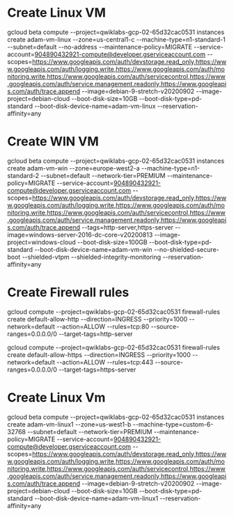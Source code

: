 # Create Linux VM
gcloud beta compute --project=qwiklabs-gcp-02-65d32cac0531 instances create adam-vm-linux --zone=us-central1-c --machine-type=n1-standard-1 --subnet=default --no-address --maintenance-policy=MIGRATE --service-account=904890432921-compute@developer.gserviceaccount.com --scopes=https://www.googleapis.com/auth/devstorage.read_only,https://www.googleapis.com/auth/logging.write,https://www.googleapis.com/auth/monitoring.write,https://www.googleapis.com/auth/servicecontrol,https://www.googleapis.com/auth/service.management.readonly,https://www.googleapis.com/auth/trace.append --image=debian-9-stretch-v20200902 --image-project=debian-cloud --boot-disk-size=10GB --boot-disk-type=pd-standard --boot-disk-device-name=adam-vm-linux --reservation-affinity=any


# Create WIN VM 
gcloud beta compute --project=qwiklabs-gcp-02-65d32cac0531 instances create adam-vm-win --zone=europe-west2-a --machine-type=n1-standard-2 --subnet=default --network-tier=PREMIUM --maintenance-policy=MIGRATE --service-account=904890432921-compute@developer.gserviceaccount.com --scopes=https://www.googleapis.com/auth/devstorage.read_only,https://www.googleapis.com/auth/logging.write,https://www.googleapis.com/auth/monitoring.write,https://www.googleapis.com/auth/servicecontrol,https://www.googleapis.com/auth/service.management.readonly,https://www.googleapis.com/auth/trace.append --tags=http-server,https-server --image=windows-server-2016-dc-core-v20200813 --image-project=windows-cloud --boot-disk-size=100GB --boot-disk-type=pd-standard --boot-disk-device-name=adam-vm-win --no-shielded-secure-boot --shielded-vtpm --shielded-integrity-monitoring --reservation-affinity=any


# Create Firewall rules 
gcloud compute --project=qwiklabs-gcp-02-65d32cac0531 firewall-rules create default-allow-http --direction=INGRESS --priority=1000 --network=default --action=ALLOW --rules=tcp:80 --source-ranges=0.0.0.0/0 --target-tags=http-server

gcloud compute --project=qwiklabs-gcp-02-65d32cac0531 firewall-rules create default-allow-https --direction=INGRESS --priority=1000 --network=default --action=ALLOW --rules=tcp:443 --source-ranges=0.0.0.0/0 --target-tags=https-server


# Create Linux Vm
gcloud beta compute --project=qwiklabs-gcp-02-65d32cac0531 instances create adam-vm-linux1 --zone=us-west1-b --machine-type=custom-6-32768 --subnet=default --network-tier=PREMIUM --maintenance-policy=MIGRATE --service-account=904890432921-compute@developer.gserviceaccount.com --scopes=https://www.googleapis.com/auth/devstorage.read_only,https://www.googleapis.com/auth/logging.write,https://www.googleapis.com/auth/monitoring.write,https://www.googleapis.com/auth/servicecontrol,https://www.googleapis.com/auth/service.management.readonly,https://www.googleapis.com/auth/trace.append --image=debian-9-stretch-v20200902 --image-project=debian-cloud --boot-disk-size=10GB --boot-disk-type=pd-standard --boot-disk-device-name=adam-vm-linux1 --reservation-affinity=any

